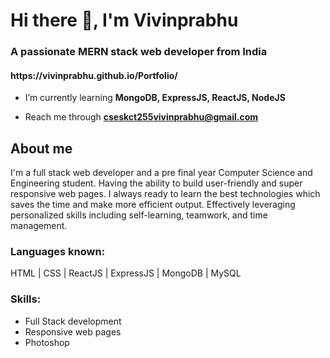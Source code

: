 <h1>Hi there 👋, I'm Vivinprabhu</h1>
<h3>A passionate MERN stack web developer from India</h3>

<h4 target="_blank">https://vivinprabhu.github.io/Portfolio/</h4>

- I’m currently learning **MongoDB, ExpressJS, ReactJS, NodeJS**

- Reach me through **cseskct255vivinprabhu@gmail.com**

<h2>About me</h2>
I'm a full stack web developer and a pre final year Computer Science and Engineering student. Having the ability to build user-friendly and super responsive web pages. I always ready to learn the best technologies which saves the time and make more efficient output. Effectively leveraging personalized skills including self-learning, teamwork, and time management.

<h3>Languages known:</h3>
 HTML | CSS | ReactJS | ExpressJS | MongoDB | MySQL

 <h3>Skills: </h3> 
 
 - Full Stack development 
 - Responsive web pages 
 - Photoshop
